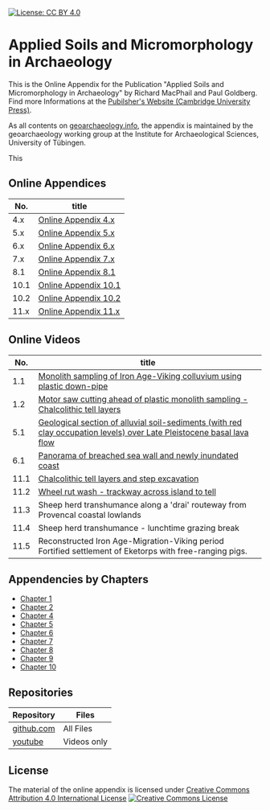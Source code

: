 [![License: CC BY 4.0](https://img.shields.io/badge/License-CC%20BY%204.0-lightgrey.svg)](https://creativecommons.org/licenses/by/4.0/)

# Applied Soils and Micromorphology in Archaeology


This is the Online Appendix for the Publication "Applied Soils and Micromorphology in Archaeology" by Richard MacPhail and Paul Goldberg. Find more Informations at the [Pubilsher's Website (Cambridge University Press)](https://www.cambridge.org/core/books/applied-soils-and-micromorphology-in-archaeology/69FE9D64A2C0E42E6B9997A7616635AC).

As all contents on [geoarchaeology.info](https://www.geoarchaeology.info), the appendix is maintained by the geoarchaeology working group at the Institute for Archaeological Sciences, University of Tübingen.

This 

## Online Appendices

|No.|title|
|---|---|
|4.x|[Online Appendix 4.x](Chapter_04/Online_Appendix_4/Online_Appendix_4.md)|
|5.x|[Online Appendix 5.x](Chapter_05/Online_Appendix_5/Online_Appendix_5.md)|
|6.x|[Online Appendix 6.x](Chapter_06/Online_Appendix_6/Online_Appendix_6.md)|
|7.x|[Online Appendix 7.x](Chapter_07/Online_Appendix_7/Online_Appendix_7.md)|
|8.1|[Online Appendix 8.1](Chapter_08/Online_Appendix_8.1/Online_Appendix_8.1.md)|
|10.1|[Online Appendix 10.1](Chapter_10/Online_Appendix_10.1/Online_Appendix_10.1.md)|
|10.2|[Online Appendix 10.2](Chapter_10/Online_Appendix_10.2/Online_Appendix_10.2.md)|
|11.x|[Online Appendix 11.x](Chapter_11/Online_Appendix_11/Online_Appendix_11.md)|

## Online Videos

|No.|title|
|---|---|
|1.1|[Monolith sampling of Iron Age-Viking colluvium using plastic down-pipe](Chapter_01/Online_Video_1.1/Online_Video_1.1.md)|
|1.2|[Motor saw cutting ahead of plastic monolith sampling - Chalcolithic tell layers](Chapter_01/Online_Video_1.2/Online_Video_1.2.md)|
|5.1|[Geological section of alluvial soil-sediments (with red clay occupation levels) over Late Pleistocene basal lava flow](Chapter_05/Online_Video_5.1/Online_Video_5.1.md)|
|6.1|[Panorama of breached sea wall and newly inundated coast](Chapter_06/Online_Video_6.1/Online_Video_6.1.md)|
|11.1|[Chalcolithic tell layers and step excavation](Chapter_11/Online_Video_11.1/Online_Video_11.1.md)|
|11.2|[Wheel rut wash - trackway across island to tell](Chapter_11/Online_Video_11.2/Online_Video_11.2.md)|
|11.3|Sheep herd transhumance along a 'drai' routeway from Provencal coastal lowlands|
|11.4|Sheep herd transhumance - lunchtime grazing break|
|11.5|Reconstructed Iron Age-Migration-Viking period Fortified settlement of Eketorps with free-ranging pigs.|

## Appendencies by Chapters

* [Chapter 1](Chapter_01/Chapter_01.md)
* [Chapter 2](Chapter_02/Chapter_02.md)
* [Chapter 4](Chapter_04/Chapter_04.md)
* [Chapter 5](Chapter_05/Chapter_05.md)
* [Chapter 6](Chapter_06/Chapter_06.md)
* [Chapter 7](Chapter_07/Chapter_07.md)
* [Chapter 8](Chapter_08/Chapter_08.md)
* [Chapter 9](Chapter_09/Chapter_09.md)
* [Chapter 10](Chapter_10/Chapter_10.md)

## Repositories

|Repository|Files|
|---|---|
|[github.com](https://github.com/geoarchaeology/asma)|All Files|
|[youtube](https://www.youtube.com/playlist?list=PLy17Wlr-9m8LHwMGBUjg9hkD82B3XtP0c)|Videos only|

## License

The material of the online appendix is licensed under [Creative Commons Attribution 4.0 International License](http://creativecommons.org/licenses/by/4.0/)
[![Creative Commons License](https://i.creativecommons.org/l/by/4.0/88x31.png)](http://creativecommons.org/licenses/by/4.0/)